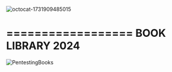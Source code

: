 ![octocat-1731909485015](https://github.com/user-attachments/assets/c07ab45a-1cf1-44aa-9928-eb9180f2f6a1)

==================
BOOK LIBRARY 2024
==================


![PentestingBooks](https://github.com/user-attachments/assets/588d02df-384a-4522-95dd-e9ff125586b0)



